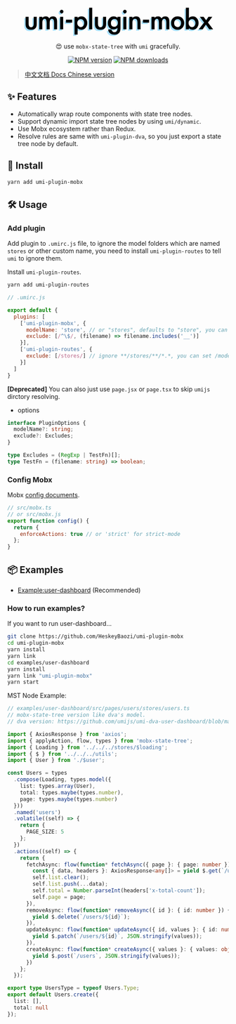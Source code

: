 <div align="center">
  <a href="#">
  <svg width="446px" height="76px" viewBox="0 0 446 76" version="1.1"
    xmlns="http://www.w3.org/2000/svg"
    xmlns:xlink="http://www.w3.org/1999/xlink">
    <title>umi-plugin-mobx</title>
    <g id="My-Design" stroke="none" stroke-width="1" fill="none" fill-rule="evenodd">
        <g id="Group">
            <path d="M16.444,34.56 L16.444,49.968 C16.444,55.4880276 18.3639808,58.248 22.204,58.248 C26.0440192,58.248 27.964,55.4880276 27.964,49.968 L27.964,34.56 L34.948,34.56 L34.948,51.264 C34.948,59.7120422 30.7000425,63.936 22.204,63.936 C13.7079575,63.936 9.46,59.7120422 9.46,51.264 L9.46,34.56 L16.444,34.56 Z M47.62,37.08 C49.3960089,34.7759885 52.1319815,33.624 55.828,33.624 C59.0440161,33.624 61.5879906,35.1119851 63.46,38.088 C65.2840091,35.1119851 68.2359796,33.624 72.316,33.624 C78.31603,33.624 81.316,37.5119611 81.316,45.288 L81.316,63 L74.404,63 L74.404,48.024 C74.404,41.9759698 72.7480166,38.952 69.436,38.952 C66.1239834,38.952 64.468,42.3119664 64.468,49.032 L64.468,63 L57.484,63 L57.484,48.6 C57.484,42.1679678 56.0200146,38.952 53.092,38.952 C49.4439818,38.952 47.62,42.3119664 47.62,49.032 L47.62,63 L40.636,63 L40.636,34.56 L47.62,34.56 L47.62,37.08 Z M95.716,22.608 C95.716,23.7120055 95.3080041,24.6719959 94.492,25.488 C93.6759959,26.3040041 92.7160055,26.712 91.612,26.712 C90.5079945,26.712 89.5480041,26.3040041 88.732,25.488 C87.9159959,24.6719959 87.508,23.7120055 87.508,22.608 C87.508,21.5039945 87.9159959,20.5440041 88.732,19.728 C89.5480041,18.9119959 90.5079945,18.504 91.612,18.504 C92.7160055,18.504 93.6759959,18.9119959 94.492,19.728 C95.3080041,20.5440041 95.716,21.5039945 95.716,22.608 Z M95.14,63 L88.156,63 L88.156,34.56 L95.14,34.56 L95.14,63 Z M115.588,41.112 L115.588,47.736 L101.476,47.736 L101.476,41.112 L115.588,41.112 Z M127.972,37.152 C129.98801,34.7999882 132.98798,33.624 136.972,33.624 C140.716019,33.624 143.823988,35.1119851 146.296,38.088 C148.768012,41.0640149 150.004,44.5679798 150.004,48.6 C150.004,52.9680218 148.780012,56.6159854 146.332,59.544 C143.883988,62.4720146 140.716019,63.936 136.828,63.936 C132.651979,63.936 129.748008,62.736012 128.116,60.336 L127.972,75.024 L120.988,75.024 L120.988,34.56 L127.972,34.56 L127.972,37.152 Z M142.876,48.744 C142.876,46.2959878 142.180007,44.172009 140.788,42.372 C139.395993,40.571991 137.476012,39.672 135.028,39.672 C132.771989,39.672 130.900007,40.5839909 129.412,42.408 C127.923993,44.2320091 127.18,46.3319881 127.18,48.708 C127.18,51.0840119 127.971992,53.2079906 129.556,55.08 C131.140008,56.9520094 132.96399,57.888 135.028,57.888 C137.476012,57.888 139.395993,57.0240086 140.788,55.296 C142.180007,53.5679914 142.876,51.3840132 142.876,48.744 Z M161.308,63 L154.324,63 L154.324,13.824 L161.308,13.824 L161.308,63 Z M174.412,34.56 L174.412,49.968 C174.412,55.4880276 176.331981,58.248 180.172,58.248 C184.012019,58.248 185.932,55.4880276 185.932,49.968 L185.932,34.56 L192.916,34.56 L192.916,51.264 C192.916,59.7120422 188.668042,63.936 180.172,63.936 C171.675958,63.936 167.428,59.7120422 167.428,51.264 L167.428,34.56 L174.412,34.56 Z M225.676,60.552 C225.676,70.2960487 221.140045,75.168 212.068,75.168 C208.03598,75.168 204.628014,74.0760109 201.844,71.892 C199.059986,69.7079891 197.668,66.8640175 197.668,63.36 L205.084,63.36 C205.084,64.752007 205.779993,66.1199933 207.172,67.464 C208.564007,68.8080067 210.123991,69.48 211.852,69.48 C216.412023,69.48 218.692,66.7440274 218.692,61.272 L218.692,59.472 C216.72399,61.9680125 213.73602,63.216 209.728,63.216 C205.71998,63.216 202.576011,61.8240139 200.296,59.04 C198.015989,56.2559861 196.876,52.8480202 196.876,48.816 C196.876,44.4479782 198.099988,40.8000146 200.548,37.872 C202.996012,34.9439854 206.17598,33.48 210.088,33.48 C214.00002,33.48 216.867991,34.7039878 218.692,37.152 L218.692,34.416 L225.676,34.416 L225.676,60.552 Z M219.7,48.168 C219.7,45.575987 218.980007,43.4880079 217.54,41.904 C216.099993,40.3199921 214.204012,39.528 211.852,39.528 C209.499988,39.528 207.592007,40.3919914 206.128,42.12 C204.663993,43.8480086 203.932,46.0319868 203.932,48.672 C203.932,54.3360283 206.571974,57.168 211.852,57.168 C214.252012,57.168 216.159993,56.3160085 217.576,54.612 C218.992007,52.9079915 219.7,50.760013 219.7,48.168 Z M239.716,22.608 C239.716,23.7120055 239.308004,24.6719959 238.492,25.488 C237.675996,26.3040041 236.716006,26.712 235.612,26.712 C234.507994,26.712 233.548004,26.3040041 232.732,25.488 C231.915996,24.6719959 231.508,23.7120055 231.508,22.608 C231.508,21.5039945 231.915996,20.5440041 232.732,19.728 C233.548004,18.9119959 234.507994,18.504 235.612,18.504 C236.716006,18.504 237.675996,18.9119959 238.492,19.728 C239.308004,20.5440041 239.716,21.5039945 239.716,22.608 Z M239.14,63 L232.156,63 L232.156,34.56 L239.14,34.56 L239.14,63 Z M252.82,37.152 C254.78801,34.7999882 257.691981,33.624 261.532,33.624 C268.060033,33.624 271.324,37.6319599 271.324,45.648 L271.324,63 L264.412,63 L264.412,47.952 C264.412,41.95197 262.564018,38.952 258.868,38.952 C254.83598,38.952 252.82,42.1679678 252.82,48.6 L252.82,63 L245.836,63 L245.836,34.56 L252.82,34.56 L252.82,37.152 Z M290.908,41.112 L290.908,47.736 L276.796,47.736 L276.796,41.112 L290.908,41.112 Z M303.292,37.08 C305.068009,34.7759885 307.803982,33.624 311.5,33.624 C314.716016,33.624 317.259991,35.1119851 319.132,38.088 C320.956009,35.1119851 323.90798,33.624 327.988,33.624 C333.98803,33.624 336.988,37.5119611 336.988,45.288 L336.988,63 L330.076,63 L330.076,48.024 C330.076,41.9759698 328.420017,38.952 325.108,38.952 C321.795983,38.952 320.14,42.3119664 320.14,49.032 L320.14,63 L313.156,63 L313.156,48.6 C313.156,42.1679678 311.692015,38.952 308.764,38.952 C305.115982,38.952 303.292,42.3119664 303.292,49.032 L303.292,63 L296.308,63 L296.308,34.56 L303.292,34.56 L303.292,37.08 Z M370.756,48.744 C370.756,53.2080223 369.388014,56.8559858 366.652,59.688 C363.915986,62.5200142 360.328022,63.936 355.888,63.936 C351.447978,63.936 347.836014,62.5200142 345.052,59.688 C342.267986,56.8559858 340.876,53.2200222 340.876,48.78 C340.876,44.3399778 342.243986,40.7040142 344.98,37.872 C347.716014,35.0399858 351.315978,33.624 355.78,33.624 C360.244022,33.624 363.855986,35.027986 366.616,37.836 C369.376014,40.644014 370.756,44.2799777 370.756,48.744 Z M347.932,48.888 C347.932,51.5280132 348.675993,53.6879916 350.164,55.368 C351.652007,57.0480084 353.571988,57.888 355.924,57.888 C358.276012,57.888 360.159993,56.988009 361.576,55.188 C362.992007,53.387991 363.7,51.2520124 363.7,48.78 C363.7,46.3079876 362.980007,44.172009 361.54,42.372 C360.099993,40.571991 358.216012,39.672 355.888,39.672 C353.559988,39.672 351.652007,40.5359914 350.164,42.264 C348.675993,43.9920086 347.932,46.1999866 347.932,48.888 Z M374.572,13.824 L381.556,13.824 L381.556,37.152 C383.57201,34.7999882 386.57198,33.624 390.556,33.624 C394.300019,33.624 397.407988,35.1119851 399.88,38.088 C402.352012,41.0640149 403.588,44.5679798 403.588,48.6 C403.588,52.9680218 402.364012,56.6159854 399.916,59.544 C397.467988,62.4720146 394.300019,63.936 390.412,63.936 C386.235979,63.936 383.332008,62.736012 381.7,60.336 L381.556,63 L374.572,63 L374.572,13.824 Z M396.46,48.744 C396.46,46.343988 395.716007,44.2320091 394.228,42.408 C392.739993,40.5839909 390.844012,39.672 388.54,39.672 C386.235988,39.672 384.364007,40.571991 382.924,42.372 C381.483993,44.172009 380.764,46.3079876 380.764,48.78 C380.764,51.2520124 381.519992,53.387991 383.032,55.188 C384.544008,56.988009 386.403989,57.888 388.612,57.888 C391.012012,57.888 392.919993,57.0120088 394.336,55.26 C395.752007,53.5079912 396.46,51.336013 396.46,48.744 Z M406.396,34.56 L415.036,34.56 L420.94,42.552 L425.98,34.56 L434.836,34.56 L424.9,47.448 L436.708,63 L427.924,63 L420.148,52.344 L412.948,63 L404.02,63 L416.116,47.52 L406.396,34.56 Z" id="umi-plugin-mobx" fill="#A6DFFE"></path>
            <path d="M19.444,31.56 L19.444,46.968 C19.444,52.4880276 21.3639808,55.248 25.204,55.248 C29.0440192,55.248 30.964,52.4880276 30.964,46.968 L30.964,31.56 L37.948,31.56 L37.948,48.264 C37.948,56.7120422 33.7000425,60.936 25.204,60.936 C16.7079575,60.936 12.46,56.7120422 12.46,48.264 L12.46,31.56 L19.444,31.56 Z M50.62,34.08 C52.3960089,31.7759885 55.1319815,30.624 58.828,30.624 C62.0440161,30.624 64.5879906,32.1119851 66.46,35.088 C68.2840091,32.1119851 71.2359796,30.624 75.316,30.624 C81.31603,30.624 84.316,34.5119611 84.316,42.288 L84.316,60 L77.404,60 L77.404,45.024 C77.404,38.9759698 75.7480166,35.952 72.436,35.952 C69.1239834,35.952 67.468,39.3119664 67.468,46.032 L67.468,60 L60.484,60 L60.484,45.6 C60.484,39.1679678 59.0200146,35.952 56.092,35.952 C52.4439818,35.952 50.62,39.3119664 50.62,46.032 L50.62,60 L43.636,60 L43.636,31.56 L50.62,31.56 L50.62,34.08 Z M98.716,19.608 C98.716,20.7120055 98.3080041,21.6719959 97.492,22.488 C96.6759959,23.3040041 95.7160055,23.712 94.612,23.712 C93.5079945,23.712 92.5480041,23.3040041 91.732,22.488 C90.9159959,21.6719959 90.508,20.7120055 90.508,19.608 C90.508,18.5039945 90.9159959,17.5440041 91.732,16.728 C92.5480041,15.9119959 93.5079945,15.504 94.612,15.504 C95.7160055,15.504 96.6759959,15.9119959 97.492,16.728 C98.3080041,17.5440041 98.716,18.5039945 98.716,19.608 Z M98.14,60 L91.156,60 L91.156,31.56 L98.14,31.56 L98.14,60 Z M118.588,38.112 L118.588,44.736 L104.476,44.736 L104.476,38.112 L118.588,38.112 Z M130.972,34.152 C132.98801,31.7999882 135.98798,30.624 139.972,30.624 C143.716019,30.624 146.823988,32.1119851 149.296,35.088 C151.768012,38.0640149 153.004,41.5679798 153.004,45.6 C153.004,49.9680218 151.780012,53.6159854 149.332,56.544 C146.883988,59.4720146 143.716019,60.936 139.828,60.936 C135.651979,60.936 132.748008,59.736012 131.116,57.336 L130.972,72.024 L123.988,72.024 L123.988,31.56 L130.972,31.56 L130.972,34.152 Z M145.876,45.744 C145.876,43.2959878 145.180007,41.172009 143.788,39.372 C142.395993,37.571991 140.476012,36.672 138.028,36.672 C135.771989,36.672 133.900007,37.5839909 132.412,39.408 C130.923993,41.2320091 130.18,43.3319881 130.18,45.708 C130.18,48.0840119 130.971992,50.2079906 132.556,52.08 C134.140008,53.9520094 135.96399,54.888 138.028,54.888 C140.476012,54.888 142.395993,54.0240086 143.788,52.296 C145.180007,50.5679914 145.876,48.3840132 145.876,45.744 Z M164.308,60 L157.324,60 L157.324,10.824 L164.308,10.824 L164.308,60 Z M177.412,31.56 L177.412,46.968 C177.412,52.4880276 179.331981,55.248 183.172,55.248 C187.012019,55.248 188.932,52.4880276 188.932,46.968 L188.932,31.56 L195.916,31.56 L195.916,48.264 C195.916,56.7120422 191.668042,60.936 183.172,60.936 C174.675958,60.936 170.428,56.7120422 170.428,48.264 L170.428,31.56 L177.412,31.56 Z M228.676,57.552 C228.676,67.2960487 224.140045,72.168 215.068,72.168 C211.03598,72.168 207.628014,71.0760109 204.844,68.892 C202.059986,66.7079891 200.668,63.8640175 200.668,60.36 L208.084,60.36 C208.084,61.752007 208.779993,63.1199933 210.172,64.464 C211.564007,65.8080067 213.123991,66.48 214.852,66.48 C219.412023,66.48 221.692,63.7440274 221.692,58.272 L221.692,56.472 C219.72399,58.9680125 216.73602,60.216 212.728,60.216 C208.71998,60.216 205.576011,58.8240139 203.296,56.04 C201.015989,53.2559861 199.876,49.8480202 199.876,45.816 C199.876,41.4479782 201.099988,37.8000146 203.548,34.872 C205.996012,31.9439854 209.17598,30.48 213.088,30.48 C217.00002,30.48 219.867991,31.7039878 221.692,34.152 L221.692,31.416 L228.676,31.416 L228.676,57.552 Z M222.7,45.168 C222.7,42.575987 221.980007,40.4880079 220.54,38.904 C219.099993,37.3199921 217.204012,36.528 214.852,36.528 C212.499988,36.528 210.592007,37.3919914 209.128,39.12 C207.663993,40.8480086 206.932,43.0319868 206.932,45.672 C206.932,51.3360283 209.571974,54.168 214.852,54.168 C217.252012,54.168 219.159993,53.3160085 220.576,51.612 C221.992007,49.9079915 222.7,47.760013 222.7,45.168 Z M242.716,19.608 C242.716,20.7120055 242.308004,21.6719959 241.492,22.488 C240.675996,23.3040041 239.716006,23.712 238.612,23.712 C237.507994,23.712 236.548004,23.3040041 235.732,22.488 C234.915996,21.6719959 234.508,20.7120055 234.508,19.608 C234.508,18.5039945 234.915996,17.5440041 235.732,16.728 C236.548004,15.9119959 237.507994,15.504 238.612,15.504 C239.716006,15.504 240.675996,15.9119959 241.492,16.728 C242.308004,17.5440041 242.716,18.5039945 242.716,19.608 Z M242.14,60 L235.156,60 L235.156,31.56 L242.14,31.56 L242.14,60 Z M255.82,34.152 C257.78801,31.7999882 260.691981,30.624 264.532,30.624 C271.060033,30.624 274.324,34.6319599 274.324,42.648 L274.324,60 L267.412,60 L267.412,44.952 C267.412,38.95197 265.564018,35.952 261.868,35.952 C257.83598,35.952 255.82,39.1679678 255.82,45.6 L255.82,60 L248.836,60 L248.836,31.56 L255.82,31.56 L255.82,34.152 Z M293.908,38.112 L293.908,44.736 L279.796,44.736 L279.796,38.112 L293.908,38.112 Z M306.292,34.08 C308.068009,31.7759885 310.803982,30.624 314.5,30.624 C317.716016,30.624 320.259991,32.1119851 322.132,35.088 C323.956009,32.1119851 326.90798,30.624 330.988,30.624 C336.98803,30.624 339.988,34.5119611 339.988,42.288 L339.988,60 L333.076,60 L333.076,45.024 C333.076,38.9759698 331.420017,35.952 328.108,35.952 C324.795983,35.952 323.14,39.3119664 323.14,46.032 L323.14,60 L316.156,60 L316.156,45.6 C316.156,39.1679678 314.692015,35.952 311.764,35.952 C308.115982,35.952 306.292,39.3119664 306.292,46.032 L306.292,60 L299.308,60 L299.308,31.56 L306.292,31.56 L306.292,34.08 Z M373.756,45.744 C373.756,50.2080223 372.388014,53.8559858 369.652,56.688 C366.915986,59.5200142 363.328022,60.936 358.888,60.936 C354.447978,60.936 350.836014,59.5200142 348.052,56.688 C345.267986,53.8559858 343.876,50.2200222 343.876,45.78 C343.876,41.3399778 345.243986,37.7040142 347.98,34.872 C350.716014,32.0399858 354.315978,30.624 358.78,30.624 C363.244022,30.624 366.855986,32.027986 369.616,34.836 C372.376014,37.644014 373.756,41.2799777 373.756,45.744 Z M350.932,45.888 C350.932,48.5280132 351.675993,50.6879916 353.164,52.368 C354.652007,54.0480084 356.571988,54.888 358.924,54.888 C361.276012,54.888 363.159993,53.988009 364.576,52.188 C365.992007,50.387991 366.7,48.2520124 366.7,45.78 C366.7,43.3079876 365.980007,41.172009 364.54,39.372 C363.099993,37.571991 361.216012,36.672 358.888,36.672 C356.559988,36.672 354.652007,37.5359914 353.164,39.264 C351.675993,40.9920086 350.932,43.1999866 350.932,45.888 Z M377.572,10.824 L384.556,10.824 L384.556,34.152 C386.57201,31.7999882 389.57198,30.624 393.556,30.624 C397.300019,30.624 400.407988,32.1119851 402.88,35.088 C405.352012,38.0640149 406.588,41.5679798 406.588,45.6 C406.588,49.9680218 405.364012,53.6159854 402.916,56.544 C400.467988,59.4720146 397.300019,60.936 393.412,60.936 C389.235979,60.936 386.332008,59.736012 384.7,57.336 L384.556,60 L377.572,60 L377.572,10.824 Z M399.46,45.744 C399.46,43.343988 398.716007,41.2320091 397.228,39.408 C395.739993,37.5839909 393.844012,36.672 391.54,36.672 C389.235988,36.672 387.364007,37.571991 385.924,39.372 C384.483993,41.172009 383.764,43.3079876 383.764,45.78 C383.764,48.2520124 384.519992,50.387991 386.032,52.188 C387.544008,53.988009 389.403989,54.888 391.612,54.888 C394.012012,54.888 395.919993,54.0120088 397.336,52.26 C398.752007,50.5079912 399.46,48.336013 399.46,45.744 Z M409.396,31.56 L418.036,31.56 L423.94,39.552 L428.98,31.56 L437.836,31.56 L427.9,44.448 L439.708,60 L430.924,60 L423.148,49.344 L415.948,60 L407.02,60 L419.116,44.52 L409.396,31.56 Z" id="umi-plugin-mobx" fill="#000000"></path>
        </g>
    </g>
</svg>
  </a>
</div>

<p align="center">😍 use <code>mobx-state-tree</code> with <code>umi</code> gracefully.</p>

<div align="center">

[![NPM version](https://img.shields.io/npm/v/umi-plugin-mobx.svg?style=flat)](https://npmjs.org/package/umi-plugin-mobx)
[![NPM downloads](http://img.shields.io/npm/dm/umi-plugin-mobx.svg?style=flat)](https://npmjs.org/package/umi-plugin-mobx)

</div>


> [中文文档 Docs Chinese version](./README_CN.md)

## ✨ Features

- Automatically wrap route components with state tree nodes.
- Support dynamic import state tree nodes by using `umi/dynamic`.
- Use Mobx ecosystem rather than Redux.
- Resolve rules are same with `umi-plugin-dva`, so you just export a state tree node by default.

## 🚀 Install

```bash
yarn add umi-plugin-mobx
```

## 🛠 Usage

### Add plugin

Add plugin to `.umirc.js` file, to ignore the model folders which are named `stores` or other custom name, you need to install `umi-plugin-routes` to tell `umi` to ignore them.

Install `umi-plugin-routes`.

```bash
yarn add umi-plugin-routes
```

```js
// .umirc.js

export default {
  plugins: [
    ['umi-plugin-mobx', {
      modelName: 'store', // or "stores", defaults to "store", you can set "model" like dva.
      exclude: [/^\$/, (filename) => filename.includes('__')]
    }],
    ['umi-plugin-routes', {
      exclude: [/stores/] // ignore **/stores/**/*.*, you can set /models/ like dva.
    }]
  ]
}
```

**[Deprecated]** You can also just use `page.jsx` or `page.tsx` to skip `umijs` dirctory resolving.

- options
```ts
interface PluginOptions {
  modelName?: string;
  exclude?: Excludes;
}

type Excludes = (RegExp | TestFn)[];
type TestFn = (filename: string) => boolean;
```

### Config Mobx

Mobx [config documents](https://github.com/mobxjs/mobx/blob/gh-pages/docs/refguide/api.md#configure).
```js
// src/mobx.ts
// or src/mobx.js
export function config() {
  return {
    enforceActions: true // or 'strict' for strict-mode
  };
}
```

## 📦 Examples

- [Example:user-dashboard](./examples/user-dashboard) (Recommended)

### How to run examples?

If you want to run user-dashboard...
```bash
git clone https://github.com/HeskeyBaozi/umi-plugin-mobx
cd umi-plugin-mobx
yarn install
yarn link
cd examples/user-dashboard
yarn install
yarn link "umi-plugin-mobx"
yarn start
```

MST Node Example:
```ts
// examples/user-dashboard/src/pages/users/stores/users.ts
// mobx-state-tree version like dva's model.
// dva version: https://github.com/umijs/umi-dva-user-dashboard/blob/master/src/pages/users/models/users.js

import { AxiosResponse } from 'axios';
import { applyAction, flow, types } from 'mobx-state-tree';
import { Loading } from '../../../stores/$loading';
import { $ } from '../../../utils';
import { User } from './$user';

const Users = types
  .compose(Loading, types.model({
    list: types.array(User),
    total: types.maybe(types.number),
    page: types.maybe(types.number)
  }))
  .named('users')
  .volatile((self) => {
    return {
      PAGE_SIZE: 5
    };
  })
  .actions((self) => {
    return {
      fetchAsync: flow(function* fetchAsync({ page }: { page: number }) {
        const { data, headers }: AxiosResponse<any[]> = yield $.get(`/users?_page=${page}&_limit=${self.PAGE_SIZE}`);
        self.list.clear();
        self.list.push(...data);
        self.total = Number.parseInt(headers['x-total-count']);
        self.page = page;
      }),
      removeAsync: flow(function* removeAsync({ id }: { id: number }) {
        yield $.delete(`/users/${id}`);
      }),
      updateAsync: flow(function* updateAsync({ id, values }: { id: number, values: object }) {
        yield $.patch(`/users/${id}`, JSON.stringify(values));
      }),
      createAsync: flow(function* createAsync({ values }: { values: object }) {
        yield $.post(`/users`, JSON.stringify(values));
      })
    };
  });

export type UsersType = typeof Users.Type;
export default Users.create({
  list: [],
  total: null
});
```
